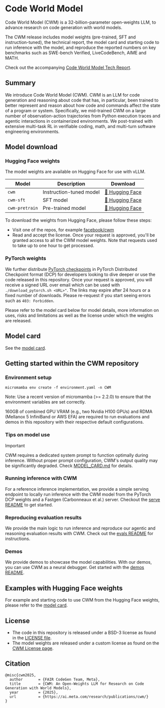 # Code World Model

Code World Model (CWM) is a 32-billion-parameter open-weights LLM, to advance research on code generation with world models.

The CWM release includes model weights (pre-trained, SFT and instruction-tuned), the technical report, the model card and starting code to run inference with the model, and reproduce the reported numbers on key benchmarks such as SWE-bench Verified, LiveCodeBench, AIME and MATH.

Check out the accompanying [Code World Model Tech Report](https://ai.meta.com/research/publications/cwm/).

## Summary

We introduce Code World Model (CWM). CWM is an LLM for code generation and reasoning about code that has, in particular, been trained to better represent and reason about how code and commands affect the state of a program or system. Specifically, we mid-trained CWM on a large number of observation-action trajectories from Python execution traces and agentic interactions in containerized environments. We post-trained with extensive multi-task RL in verifiable coding, math, and multi-turn software engineering environments.

## Model download

### Hugging Face weights

The model weights are available on Hugging Face for use with vLLM.

| Model | Description | Download |
|---|---|---|
| `cwm` | Instruction-tuned model |  [🤗 Hugging Face](https://huggingface.co/facebook/cwm) |
| `cwm-sft` | SFT model | [🤗 Hugging Face](https://huggingface.co/facebook/cwm-sft) |
| `cwm-pretrain` | Pre-trained model | [🤗 Hugging Face](https://huggingface.co/facebook/cwm-pretrain) |

To download the weights from Hugging Face, please follow these steps:
* Visit one of the repos, for example [facebook/cwm](https://huggingface.co/facebook/cwm)
* Read and accept the license. Once your request is approved, you'll be granted access to all the CWM model weights. Note that requests used to take up to one hour to get processed.

### PyTorch weights

We further distribute [PyTorch checkpoints](https://ai.meta.com/resources/models-and-libraries/cwm-downloads) in PyTorch Distributed Checkpoint format (DCP) for developers looking to dive deeper or use the code released in this repository. Once your request is approved, you will receive a signed URL over email which can be used with `./download_pytorch.sh <URL>"`. The links may expire after 24 hours or a fixed number of downloads. Please re-request if you start seeing errors such as `403: Forbidden`.

Please refer to the model card below for model details, more information on uses, risks and limitations as well as the license under which the weights are released.

## Model card

See the [model card](./MODEL_CARD.md).

## Getting started within the CWM repository

### Environment setup

```shell
micromamba env create -f environment.yaml -n CWM
```
Note: Use a recent version of micromamba (>= 2.2.0) to ensure that the environment variables are set correctly.

160GB of combined GPU VRAM (e.g., two Nvidia H100 GPUs) and RDMA (Mellanox 5 InfiniBand or AWS EFA) are required to run evaluations and demos in this repository with their respective default configurations.

### Tips on model use

>[!IMPORTANT]
> CWM requires a dedicated system prompt to function optimally during inference. Without proper prompt configuration, CWM's output quality may be significantly degraded. Check [MODEL_CARD.md](./MODEL_CARD.md) for details.

### Running inference with CWM

For a reference inference implementation, we provide a simple serving endpoint to locally run inference with the CWM model from the PyTorch DCP weights and a Fastgen (Carbonneaux et al.) server. Checkout the [serve README](./serve/README.md) to get started.

### Reproducing evaluation results

We provide the main logic to run inference and reproduce our agentic and reasoning evaluation results with CWM.
Check out the [evals README](./evals/README.md) for instructions.

### Demos

We provide demos to showcase the model capabilities. With our demos, you can use CWM as a neural debugger. Get started with the [demos README](./demos/README.md).

## Examples with Hugging Face weights

For example and starting code to use CWM from the Hugging Face weights, please refer to the [model card](./MODEL_CARD.md).

## License

* The code in this repository is released under a BSD-3 license as found in the [LICENSE file](./LICENSE).
* The model weights are released under a custom license as found on the [CWM License page](https://ai.meta.com/resources/models-and-libraries/cwm-license/).

## Citation

```
@misc{cwm2025,
  author       = {FAIR CodeGen Team, Meta},
  title        = {CWM: An Open-Weights LLM for Research on Code Generation with World Models},
  year         = {2025},
  url          = {https://ai.meta.com/research/publications/cwm/}
}
```
